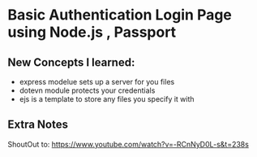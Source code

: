 # Basic Authentication Login Page using Node.js , Passport ##


## New Concepts I learned:
- express modelue sets up a server for you files
- dotevn module protects your credentials
- ejs is a template to store any files you specify it with

## Extra Notes



ShoutOut to: 
https://www.youtube.com/watch?v=-RCnNyD0L-s&t=238s